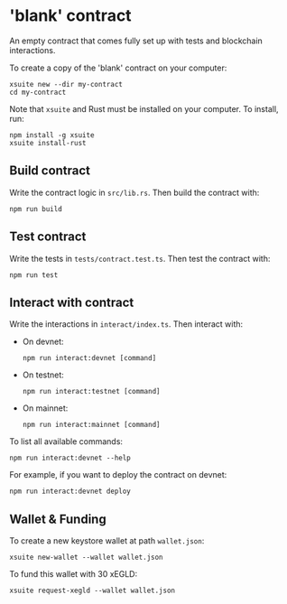 


# 'blank' contract

An empty contract that comes fully set up with tests and blockchain interactions.

To create a copy of the 'blank' contract on your computer:

```
xsuite new --dir my-contract
cd my-contract
```

Note that `xsuite` and Rust must be installed on your computer. To install, run:

```
npm install -g xsuite
xsuite install-rust
```

## Build contract

Write the contract logic in `src/lib.rs`. Then build the contract with:

```
npm run build
```

## Test contract

Write the tests in `tests/contract.test.ts`. Then test the contract with:

```
npm run test
```

## Interact with contract

Write the interactions in `interact/index.ts`. Then interact with:

- On devnet:

  ```
  npm run interact:devnet [command]
  ```

- On testnet:

  ```
  npm run interact:testnet [command]
  ```

- On mainnet:

  ```
  npm run interact:mainnet [command]
  ```

To list all available commands:

```
npm run interact:devnet --help
```

For example, if you want to deploy the contract on devnet:

```
npm run interact:devnet deploy
```

## Wallet & Funding

To create a new keystore wallet at path `wallet.json`:

```
xsuite new-wallet --wallet wallet.json
```

To fund this wallet with 30 xEGLD:

```
xsuite request-xegld --wallet wallet.json
```

